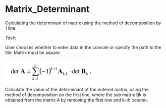 # Matrix_Determinant
Calculating the determinant of matrix using the method of decomposition by 1 line

*Task:*

User chooses whether to enter data in the console or specify the path to the file.
Matrix must be square. 

![Matrix](Matrix.png)

Calculate the value of the determinant of the entered matrix, using the method of decomposition on the first line,
where the sub matrix Bk is obtained from the matrix A by removing the first row and k-th column.
